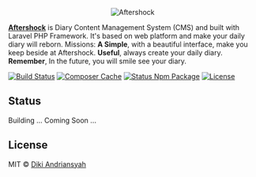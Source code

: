 <p align="center">
  <img src="http://i.imgur.com/XD9eKnI.png" alt="Aftershock">
</p>

**[Aftershock](https://dikiaap.id)** is Diary Content Management System (CMS) and built with Laravel PHP Framework. It's based on web platform and make your daily diary will reborn.  Missions: **A Simple**, with a beautiful interface, make you keep beside at Aftershock. **Useful**, always create your daily diary. **Remember**, In the future, you will smile see your diary.

[![Build Status](https://api.travis-ci.org/dikiaap/aftershock.svg)](https://travis-ci.org/dikiaap/aftershock)
[![Composer Cache](https://shield.with.social/cc/github/dikiaap/aftershock/master.svg)](https://packagist.org/packages/laravel/framework)
[![Status Npm Package](https://david-dm.org/dikiaap/aftershock.svg)](https://david-dm.org/dikiaap/aftershock)
[![License](https://img.shields.io/badge/license-MIT-blue.svg)](https://github.com/dikiaap/aftershock)

## Status

Building ... Coming Soon ...

## License

MIT © [Diki Andriansyah](https://dikiaap.id)